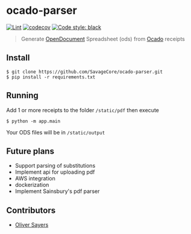 # ocado-parser

[![Lint](https://github.com/SavageCore/ocado-parser/actions/workflows/black.yml/badge.svg)](https://github.com/SavageCore/ocado-parser/actions/workflows/black.yml) [![codecov](https://codecov.io/gh/SavageCore/ocado-parser/branch/main/graph/badge.svg?token=2WZIJ3LGYH)](https://codecov.io/gh/SavageCore/ocado-parser) [![Code style: black](https://img.shields.io/badge/code%20style-black-000000.svg)](https://github.com/psf/black)

> Generate [OpenDocument](https://www.libreoffice.org/discover/what-is-opendocument/) Spreadsheet (ods) from [Ocado](https://www.ocado.com/) receipts


## Install

```
$ git clone https://github.com/SavageCore/ocado-parser.git
$ pip install -r requirements.txt
```

## Running

Add 1 or more receipts to the folder `/static/pdf` then execute

```
$ python -m app.main
```

Your ODS files will be in `/static/output`

## Future plans

* Support parsing of substitutions
* Implement api for uploading pdf
* AWS integration
* dockerization
* Implement Sainsbury's pdf parser

## Contributors 

* [Oliver Sayers](https://github.com/SavageCore)